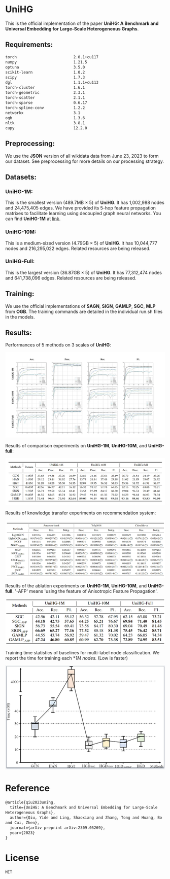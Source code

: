 # UniHG

This is the official implementation of the paper **UniHG: A Benchmark and Universal Embedding for Large-Scale Heterogeneous Graphs**.

## Requirements:
```
torch                         2.0.1+cu117
numpy                         1.21.5
optuna                        3.5.0
scikit-learn                  1.0.2
scipy                         1.7.3
dgl                           1.1.1+cu113
torch-cluster                 1.6.1
torch-geometric               2.3.1
torch-scatter                 2.1.1
torch-sparse                  0.6.17
torch-spline-conv             1.2.2
networkx                      3.1
ogb                           1.3.6
nltk                          3.8.1
cupy                          12.2.0

```

## Preprocessing:

We use the **JSON** version of all wikidata data from June 23, 2023 to form our dataset.
See preprocessing for more details on our processing strategy.

## Datasets:

### UniHG-1M:
This is the smallest version (489.7MB × 5) of **UniHG**. It has 1,002,988 nodes and 24,475,405 edges. We have provided its 5-hop feature propagation matrixes to facilitate learning using decoupled graph neural networks. You can find **UniHG-1M** at [link](https://pan.quark.cn/s/fcf6c2ae7554).

### UniHG-10M:
This is a medium-sized version (4.79GB × 5) of **UniHG**. It has 10,044,777 nodes and 216,295,022 edges. Related resources are being released.

### UniHG-Full:
This is the largest version (36.87GB × 5) of **UniHG**. It has 77,312,474 nodes and 641,738,096 edges. Related resources are being released.

## Training:

We use the official implementations of **SAGN**, **SIGN**, **GAMLP**, **SGC**, **MLP** from **OGB**.
The training commands are detailed in the individual run.sh files in the models.

## Results:

Performances of 5 methods on 3 scales of **UniHG**:

![Alt](./figs/performance_5methods_3datasets.png)

Results of comparison experiments on **UniHG-1M**, **UniHG-10M**, and **UniHG-full**:

![Alt](./figs/results_of_comparison_experiments.png)

Results of knowledge transfer experiments on recommendation system:

![results_of_knowledge_transfer_experiments](./figs/results_of_knowledge_transfer_experiments.png)

Results of the ablation experiments on **UniHG-1M**, **UniHG-10M**, and **UniHG-full**. '-AFP' means 'using the feature of Anisotropic Feature Propagation'.

![Alt](./figs/ablation.png)

Training time statistics of baselines for multi-label node classification. We report the time for training each **1M nodes.* (Low is faster)

![](./figs/crop_methods_time.png)

# Reference
```
@article{qiu2023unihg,
  title={UniHG: A Benchmark and Universal Embedding for Large-Scale Heterogeneous Graphs},
  author={Qiu, Yide and Ling, Shaoxiang and Zhang, Tong and Huang, Bo and Cui, Zhen},
  journal={arXiv preprint arXiv:2309.05269},
  year={2023}
}
```
# License
```
MIT
```

